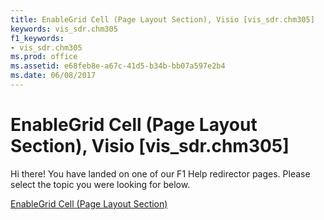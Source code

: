 ```yaml
---
title: EnableGrid Cell (Page Layout Section), Visio [vis_sdr.chm305]
keywords: vis_sdr.chm305
f1_keywords:
- vis_sdr.chm305
ms.prod: office
ms.assetid: e68feb8e-a67c-41d5-b34b-bb07a597e2b4
ms.date: 06/08/2017
---
```



# EnableGrid Cell (Page Layout Section), Visio [vis_sdr.chm305]

Hi there! You have landed on one of our F1 Help redirector pages. Please select the topic you were looking for below.

[EnableGrid Cell (Page Layout Section)](http://msdn.microsoft.com/library/bfea4ef4-1b30-eb22-215d-3b9b73098da9%28Office.15%29.aspx)

